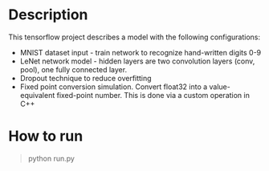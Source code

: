 # Description #
This tensorflow project describes a model with the following configurations:

* MNIST dataset input - train network to recognize hand-written digits 0-9
* LeNet network model - hidden layers are two convolution layers (conv, pool), one fully connected layer.
* Dropout technique to reduce overfitting
* Fixed point conversion simulation. Convert float32 into a value-equivalent fixed-point number. This is done via a custom operation in C++

# How to run #
> python run.py

